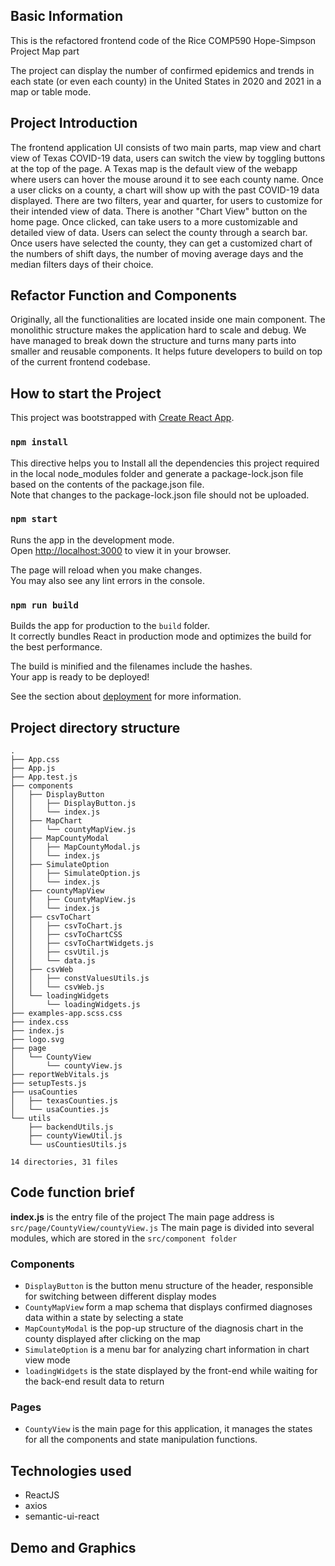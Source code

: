 ## Basic Information

This is the refactored frontend code of the Rice COMP590 Hope-Simpson Project Map part

The project can display the number of confirmed epidemics and trends in each state (or even each county) in the United States in 2020 and 2021 in a map or table mode.

## Project Introduction

The frontend application UI consists of two main parts, map view and chart view of Texas COVID-19 data, users can switch the view by toggling buttons at the top of the page. A Texas map is the default view of the webapp where users can hover the mouse around it to see each county name. Once a user clicks on a county, a chart will show up with the past COVID-19 data displayed. There are two filters, year and quarter, for users to customize for their intended view of data. There is another "Chart View" button on the home page. Once clicked, can take users to a more customizable and detailed view of data. Users can select the county through a search bar. Once users have selected the county, they can get a customized chart of the numbers of shift days, the number of moving average days and the median filters days of their choice.

## Refactor Function and Components

Originally, all the functionalities are located inside one main component. The monolithic structure makes the application hard to scale and debug. We have managed to break down the structure and turns many parts into smaller and reusable components. It helps future developers to build on top of the current frontend codebase.

## How to start the Project

This project was bootstrapped with [Create React App](https://github.com/facebook/create-react-app).

### `npm install`

This directive helps you to Install all the dependencies this project required in the local node_modules folder and generate a package-lock.json file based on the contents of the package.json file.\
Note that changes to the package-lock.json file should not be uploaded.

### `npm start`

Runs the app in the development mode.\
Open [http://localhost:3000](http://localhost:3000) to view it in your browser.

The page will reload when you make changes.\
You may also see any lint errors in the console.

### `npm run build`

Builds the app for production to the `build` folder.\
It correctly bundles React in production mode and optimizes the build for the best performance.

The build is minified and the filenames include the hashes.\
Your app is ready to be deployed!

See the section about [deployment](https://facebook.github.io/create-react-app/docs/deployment) for more information.

## Project directory structure

```
.
├── App.css
├── App.js
├── App.test.js
├── components
│   ├── DisplayButton
│   │   ├── DisplayButton.js
│   │   └── index.js
│   ├── MapChart
│   │   └── countyMapView.js
│   ├── MapCountyModal
│   │   ├── MapCountyModal.js
│   │   └── index.js
│   ├── SimulateOption
│   │   ├── SimulateOption.js
│   │   └── index.js
│   ├── countyMapView
│   │   ├── CountyMapView.js
│   │   └── index.js
│   ├── csvToChart
│   │   ├── csvToChart.js
│   │   ├── csvToChartCSS
│   │   ├── csvToChartWidgets.js
│   │   ├── csvUtil.js
│   │   └── data.js
│   ├── csvWeb
│   │   ├── constValuesUtils.js
│   │   └── csvWeb.js
│   └── loadingWidgets
│       └── loadingWidgets.js
├── examples-app.scss.css
├── index.css
├── index.js
├── logo.svg
├── page
│   └── CountyView
│       └── countyView.js
├── reportWebVitals.js
├── setupTests.js
├── usaCounties
│   ├── texasCounties.js
│   └── usaCounties.js
└── utils
    ├── backendUtils.js
    ├── countyViewUtil.js
    └── usCountiesUtils.js

14 directories, 31 files
```

## Code function brief

**index.js** is the entry file of the project
The main page address is `src/page/CountyView/countyView.js`
The main page is divided into several modules, which are stored in the `src/component folder`

### Components

- `DisplayButton` is the button menu structure of the header, responsible for switching between different display modes
- `CountyMapView` form a map schema that displays confirmed diagnoses data within a state by selecting a state
- `MapCountyModal` is the pop-up structure of the diagnosis chart in the county displayed after clicking on the map
- `SimulateOption` is a menu bar for analyzing chart information in chart view mode
- `loadingWidgets` is the state displayed by the front-end while waiting for the back-end result data to return

### Pages

- `CountyView` is the main page for this application, it manages the states for all the components and state manipulation functions.

## Technologies used

- ReactJS
- axios
- semantic-ui-react

## Demo and Graphics
